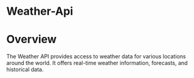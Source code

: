 # Weather-Api

# Overview

The Weather API provides access to weather data for various locations around the world. It offers real-time weather information, forecasts, and historical data.

